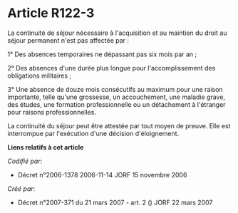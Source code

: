 # Article R122-3

La continuité de séjour nécessaire à l'acquisition et au maintien du droit au séjour permanent n'est pas affectée par :

1° Des absences temporaires ne dépassant pas six mois par an ;

2° Des absences d'une durée plus longue pour l'accomplissement des obligations militaires ;

3° Une absence de douze mois consécutifs au maximum pour une raison importante, telle qu'une grossesse, un accouchement, une
maladie grave, des études, une formation professionnelle ou un détachement à l'étranger pour raisons professionnelles.

La continuité du séjour peut être attestée par tout moyen de preuve. Elle est interrompue par l'exécution d'une décision
d'éloignement.

**Liens relatifs à cet article**

_Codifié par_:

  - Décret n°2006-1378 2006-11-14 JORF 15 novembre 2006

_Créé par_:

  - Décret n°2007-371 du 21 mars 2007 - art. 2 () JORF 22 mars 2007
